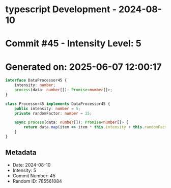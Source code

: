 ﻿# typescript Development - 2024-08-10
# Commit #45 - Intensity Level: 5
# Generated on: 2025-06-07 12:00:17
```typescript
interface DataProcessor45 {
    intensity: number;
    process(data: number[]): Promise<number[]>;
}

class Processor45 implements DataProcessor45 {
    public intensity: number = 5;
    private randomFactor: number = 25;

    async process(data: number[]): Promise<number[]> {
        return data.map(item => item * this.intensity + this.randomFactor);
    }
}
```
## Metadata
- Date: 2024-08-10
- Intensity: 5
- Commit Number: 45
- Random ID: 785561084
